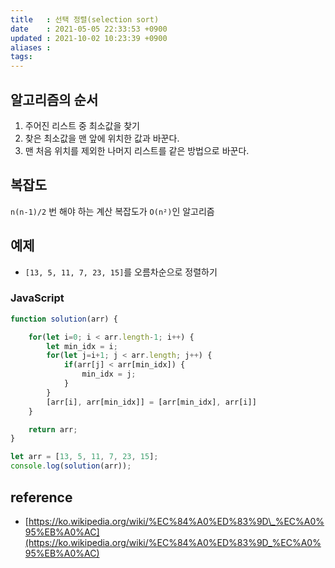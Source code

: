 ```yaml
---
title   : 선택 정렬(selection sort)
date    : 2021-05-05 22:33:53 +0900
updated : 2021-10-02 10:23:39 +0900
aliases :
tags:
---
```

## 알고리즘의 순서  
1. 주어진 리스트 중 최소값을 찾기 
2. 찾은 최소값을 맨 앞에 위치한 값과 바꾼다. 
3. 맨 처음 위치를 제외한 나머지 리스트를 같은 방법으로 바꾼다.  

## 복잡도
`n(n-1)/2` 번 해야 하는 계산 복잡도가 `O(n²)`인 알고리즘 

## 예제 
- `[13, 5, 11, 7, 23, 15]`를 오름차순으로 정렬하기    

### JavaScript  
```javascript
function solution(arr) {

    for(let i=0; i < arr.length-1; i++) {
        let min_idx = i; 
        for(let j=i+1; j < arr.length; j++) {
            if(arr[j] < arr[min_idx]) {
                min_idx = j; 
            }
        }
        [arr[i], arr[min_idx]] = [arr[min_idx], arr[i]]
    }

    return arr;
}

let arr = [13, 5, 11, 7, 23, 15];
console.log(solution(arr));
```


## reference 
- [https://ko.wikipedia.org/wiki/%EC%84%A0%ED%83%9D\_%EC%A0%95%EB%A0%AC](https://ko.wikipedia.org/wiki/%EC%84%A0%ED%83%9D_%EC%A0%95%EB%A0%AC)

